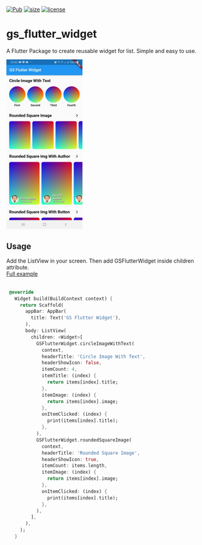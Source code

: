 [![Pub](https://img.shields.io/pub/v/gs_flutter_widget)](https://pub.dev/packages/gs_flutter_widget)
[![size](https://img.shields.io/github/repo-size/ming290496/gs_flutter_widget?label=size)](https://pub.dev/packages/gs_flutter_widget)
[![license](https://img.shields.io/github/license/ming290496/gs_flutter_widget)](https://github.com/ming290496/gs_flutter_widget/blob/master/LICENSE)

# gs_flutter_widget
A Flutter Package to create reusable widget for list. Simple and easy to use.

<img src="https://github.com/ming290496/gs_flutter_widget/blob/master/example/img/2.jpeg?raw=true" width="200"/>

## Usage

Add the ListView in your screen. Then add GSFlutterWidget inside children attribute.
<br/>
[Full example](https://github.com/ming290496/gs_flutter_widget/tree/master/example)

 ```dart

  @override
    Widget build(BuildContext context) {
      return Scaffold(
        appBar: AppBar(
          title: Text('GS Flutter Widget'),
        ),
        body: ListView(
          children: <Widget>[
            GSFlutterWidget.circleImageWithText(
              context,
              headerTitle: 'Circle Image With Text',
              headerShowIcon: false,
              itemCount: 4,
              itemTitle: (index) {
                return items[index].title;
              },
              itemImage: (index) {
                return items[index].image;
              },
              onItemClicked: (index) {
                print(items[index].title);
              },
            ),
            GSFlutterWidget.roundedSquareImage(
              context,
              headerTitle: 'Rounded Square Image',
              headerShowIcon: true,
              itemCount: items.length,
              itemImage: (index) {
                return items[index].image;
              },
              onItemClicked: (index) {
                print(items[index].title);
              },
            ),
          ],
        ),
      );
    }

 ```
